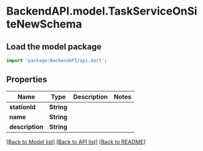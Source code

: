 # BackendAPI.model.TaskServiceOnSiteNewSchema

## Load the model package

```dart
import 'package:BackendAPI/api.dart';
```

## Properties

 Name            | Type       | Description | Notes 
-----------------|------------|-------------|-------
 **stationId**   | **String** |             |
 **name**        | **String** |             |
 **description** | **String** |             |

[[Back to Model list]](../README.md#documentation-for-models) [[Back to API list]](../README.md#documentation-for-api-endpoints) [[Back to README]](../README.md)


